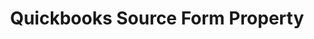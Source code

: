 ---
# -------------------------- #
#     USING THIS TEMPLATE    #
# -------------------------- #

## NEED HELP USING THIS TEMPLATE? SEE:
## https://docs-about-stitch-docs.netlify.com/reference/connect-templates/destination-form-property/
## FOR INSTRUCTIONS & REFERENCE INFO


# -------------------------- #
#        CONTENT TYPE        #
# -------------------------- #

product-type: "connect"
content-type: "api-form"
form-type: "source"
key: "source-form-properties-quickbooks-object"


# -------------------------- #
#        OBJECT INFO         #
# -------------------------- #

title: "Quickbooks Source Form Property"
api-type: "platform.quickbooks"
display-name: "Quickbooks"

source-type: "saas"
docs-name: "quickbooks" # This should be whatever integration.name is. Ex: LinkedIn Ads is linkedin-ads

# -------------------------- #
#      OBJECT ATTRIBUTES     #
# -------------------------- #

uses-start-date: true

# Only source-specific attributes need to be listed here.
# The following attributes are considered common,
# and therefore don't need to be listed:
# anchor_time, cron_expression, frequency_in_minutes, image_version, start_date 

object-attributes:
  - name: "sandbox"
    type: "string"
    required: false
    description: "Whether to replicate data from your {{ form-property.display-name }} sandbox or prod account for this integration. If `false`, Stitch will connect to your prouction account. The default value is false."
    value: "`true` or `false`"

  - name: "max_results"
    type: "string"
    required: false
    description: "The maximum amount of rows of data you want replicated from your {{ form-property.display-name }} account. If the amount is not specified, the default amount of rows replicated will be 100. The maximum amount of rows of data you can replicate at a time is 1000."
    value: "`true` or `false`"  


# -------------------------- #
#       OAUTH PROPERTIES     #
# -------------------------- #

oauth-link: "https://developer.intuit.com/app/developer/qbo/docs/develop/authentication-and-authorization"

oauth-description: ""

oauth-attributes:
  - name: "client_id"
    type: "string"
    required: true
    credential: true
    description: |
      Your {{ form-property.display-name }} OAuth application's client ID, obtained when you create an OAuth app.
    value: "<YOUR_OAUTH_CLIENT_ID>"

  - name: "client_secret"
    type: "string"
    required: true
    credential: true
    description: |
      Your {{ form-property.display-name }} OAuth application's client secret, obtained when you create an OAuth app.
    value: "<YOUR_OAUTH_CLIENT_SECRET>"

  - name: "refresh_token"
    type: "string"
    required: true
    credential: true
    description: |
      A long-lived token, used to generate new {{ form-property.display-name }} access tokens when old ones expire.
    value: "<REFRESH_TOKEN>"

  - name: "realm_id"
    type: "string"
    required: true
    credential: true
    description: |
      Your company ID in your {{ form-property.display-name }} account.
    value: "<REALM_ID>"
---